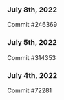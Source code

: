 ### July 8th, 2022

Commit #246369

### July 5th, 2022

Commit #314353


### July 4th, 2022

Commit #72281
